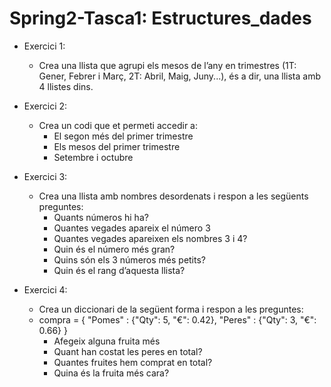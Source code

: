 ﻿# Spring2-Tasca1: Estructures_dades 
 
 - Exercici 1: 
   - Crea una llista que agrupi els mesos de l’any en trimestres (1T: Gener, Febrer i Març, 2T: Abril, Maig, Juny...), és a dir, una llista amb 4 llistes dins.

- Exercici 2: 
  - Crea un codi que et permeti accedir a:
    - El segon més del primer trimestre
    - Els mesos del primer trimestre
    - Setembre i octubre
  
- Exercici 3:
  - Crea una llista amb nombres desordenats i respon a les següents preguntes:
    - Quants números hi ha?
    - Quantes vegades apareix el número 3
    - Quantes vegades apareixen els nombres 3 i 4?
    - Quin és el número més gran?
    - Quins són els 3 números més petits?
    - Quin és el rang d’aquesta llista?

- Exercici 4:
  - Crea un diccionari de la següent forma i respon a les preguntes:
  - compra = { "Pomes" : {"Qty": 5, "€": 0.42}, "Peres" : {"Qty": 3, "€": 0.66} }
    - Afegeix alguna fruita més
    - Quant han costat les peres en total?
    - Quantes fruites hem comprat en total?
    - Quina és la fruita més cara?
